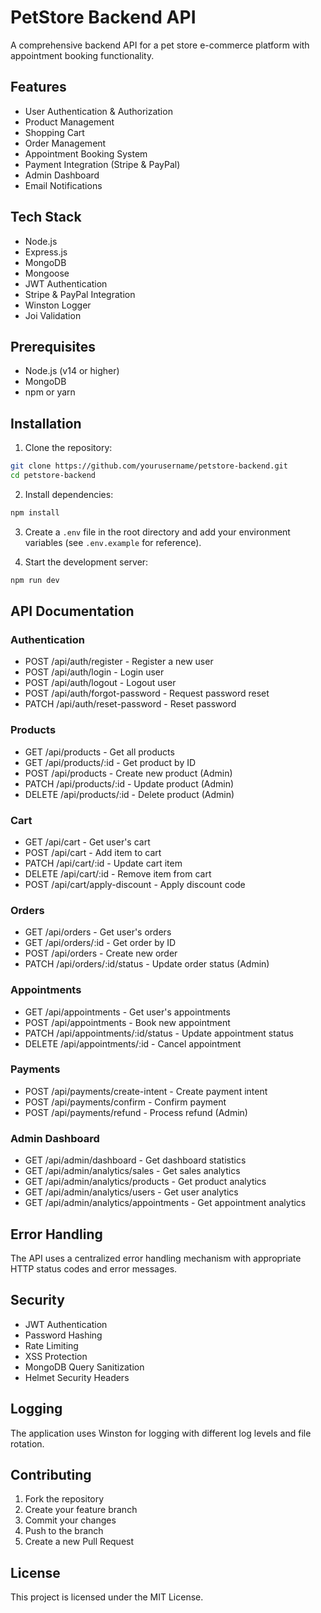 # PetStore Backend API

A comprehensive backend API for a pet store e-commerce platform with appointment booking functionality.

## Features

- User Authentication & Authorization
- Product Management
- Shopping Cart
- Order Management
- Appointment Booking System
- Payment Integration (Stripe & PayPal)
- Admin Dashboard
- Email Notifications

## Tech Stack

- Node.js
- Express.js
- MongoDB
- Mongoose
- JWT Authentication
- Stripe & PayPal Integration
- Winston Logger
- Joi Validation

## Prerequisites

- Node.js (v14 or higher)
- MongoDB
- npm or yarn

## Installation

1. Clone the repository:
```bash
git clone https://github.com/yourusername/petstore-backend.git
cd petstore-backend
```

2. Install dependencies:
```bash
npm install
```

3. Create a `.env` file in the root directory and add your environment variables (see `.env.example` for reference).

4. Start the development server:
```bash
npm run dev
```

## API Documentation

### Authentication
- POST /api/auth/register - Register a new user
- POST /api/auth/login - Login user
- POST /api/auth/logout - Logout user
- POST /api/auth/forgot-password - Request password reset
- PATCH /api/auth/reset-password - Reset password

### Products
- GET /api/products - Get all products
- GET /api/products/:id - Get product by ID
- POST /api/products - Create new product (Admin)
- PATCH /api/products/:id - Update product (Admin)
- DELETE /api/products/:id - Delete product (Admin)

### Cart
- GET /api/cart - Get user's cart
- POST /api/cart - Add item to cart
- PATCH /api/cart/:id - Update cart item
- DELETE /api/cart/:id - Remove item from cart
- POST /api/cart/apply-discount - Apply discount code

### Orders
- GET /api/orders - Get user's orders
- GET /api/orders/:id - Get order by ID
- POST /api/orders - Create new order
- PATCH /api/orders/:id/status - Update order status (Admin)

### Appointments
- GET /api/appointments - Get user's appointments
- POST /api/appointments - Book new appointment
- PATCH /api/appointments/:id/status - Update appointment status
- DELETE /api/appointments/:id - Cancel appointment

### Payments
- POST /api/payments/create-intent - Create payment intent
- POST /api/payments/confirm - Confirm payment
- POST /api/payments/refund - Process refund (Admin)

### Admin Dashboard
- GET /api/admin/dashboard - Get dashboard statistics
- GET /api/admin/analytics/sales - Get sales analytics
- GET /api/admin/analytics/products - Get product analytics
- GET /api/admin/analytics/users - Get user analytics
- GET /api/admin/analytics/appointments - Get appointment analytics

## Error Handling

The API uses a centralized error handling mechanism with appropriate HTTP status codes and error messages.

## Security

- JWT Authentication
- Password Hashing
- Rate Limiting
- XSS Protection
- MongoDB Query Sanitization
- Helmet Security Headers

## Logging

The application uses Winston for logging with different log levels and file rotation.

## Contributing

1. Fork the repository
2. Create your feature branch
3. Commit your changes
4. Push to the branch
5. Create a new Pull Request

## License

This project is licensed under the MIT License. 
